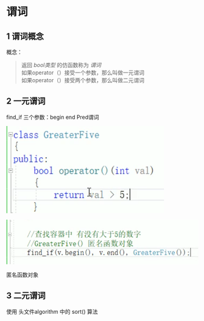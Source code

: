 # 谓词

## 1 谓词概念

概念：  
> 返回 *bool类型* 的仿函数称为 *谓词*  
> 如果operator（）接受一个参数，那么叫做一元谓词  
> 如果operator（）接受两个参数，那么叫做二元谓词  

## 2 一元谓词

find_if 三个参数：begin end Pred谓词  

![2](images/2022-06-02-08-54-40.png)  

![1](images/2022-06-02-08-54-12.png)  

匿名函数对象  

## 3 二元谓词

使用 头文件algorithm 中的 sort() 算法  
